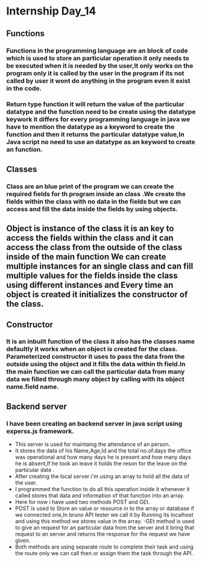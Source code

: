 # Internship  Day_14
## Functions
### Functions in the programming language are an block of code which is used to store an particular operation it only needs to be executed when it is needed by the user,It only works on the program only it is called by the user in the program if its not called by user it wont do anything in the program even it exist in the code.
### Return type  function it will return the value of the particular datatype and the function need to be create using the datatype keywork it differs for every programming language in java we have to mention the datatype as a keyword to create the function and then it returns the particular datatype value,In Java script no need to use an datatype as an keyword to create an function.
## Classes
### Class are an blue print of the program  we can create the required fields for th program inside an class .We create the fields within the class with no data in the fields but we can access and fill the data inside the fields by using objects.
## Object is instance of the class it is an key to access the fields within the class and it can access the class from the outside of the class inside of the main function We can create multiple instances for an single class and can fill multiple values for the fields inside the class using different instances and Every time an object is created it initializes the constructor of the class.
## Constructor
### It is an inbuilt function of the class it also has the classes name defaultly it works when an object is created for the class. Parameterized constructor it uses to pass the data from the outside using the object and it fills the data within th field.In the main function we can call the particular data from many data we filled through many object by calling with its object name.field name.
## Backend server
### I have been creating an backend server in java script using experss.js framework.
- This server is used for maintaing the attendance of an person.
- It stores the data of his Name,Age,Id and the total no.of.days the office was operational and how many days he is present and how many days he is absent,If he took an leave it holds the reson for the leave on the particular date .
- After creating the local server i'm using an array to hold all the data of the user.
- I programmed the function to do all this operation inside it whenever it called stores that data and information of that function into an array.
- Here for now i have used two methods POST and GEt.
- POST is used to Store an value or resource in to the array or database if we connected one,In bruno API tester we call it by Running its localhost and using this method we stores value in the array.
-GEt method is used to give an request for an particular data from the server and it bring that request to an server and returns the response for the request we have given.
- Both methods are using separate route to complete their task and using the route only we can call then or assign them the task through the API.
